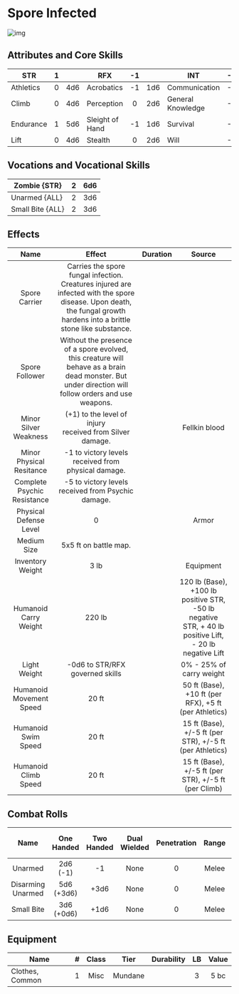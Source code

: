 # Spore Infected

![img](SporeInfected.png)

## Attributes and Core Skills

| STR       |   1   |       | RFX             |  -1   |       | INT               |  -2   |       |
| --------- | :---: | :---: | --------------- | :---: | :---: | ----------------- | :---: | :---: |
| Athletics |   0   |  4d6  | Acrobatics      |  -1   |  1d6  | Communication     |  -1   |  0d6  |
| Climb     |   0   |  4d6  | Perception      |   0   |  2d6  | General Knowledge |  -1   |  0d6  |
| Endurance |   1   |  5d6  | Sleight of Hand |  -1   |  1d6  | Survival          |  -1   |  0d6  |
| Lift      |   0   |  4d6  | Stealth         |   0   |  2d6  | Will         |  -1   |  0d6  |

## Vocations and Vocational Skills

| Zombie {STR}     |   2   |  6d6  |
| ---------------- | :---: | :---: |
| Unarmed {ALL}    |   2   |  3d6  |
| Small Bite {ALL} |   2   |  3d6  |

## Effects

|            Name             |                                                                                Effect                                                                                 | Duration |                                                                  Source                                                                  |
| :-------------------------: | :-------------------------------------------------------------------------------------------------------------------------------------------------------------------: | :------: | :--------------------------------------------------------------------------------------------------------------------------------------: |
|        Spore Carrier        | Carries the spore fungal infection. Creatures injured are infected with the spore disease. Upon death, the fungal growth hardens into a brittle stone like substance. |          |                                                                                                                                          |
|       Spore Follower        |          Without the presence of a spore evolved, this creature will behave as a brain dead monster. But under direction will follow orders and use weapons.          |          |                                                                                                                                          |
|    Minor Silver Weakness    |                                                     (+1) to the level of injury<br />received from Silver damage.                                                     |          |                                                              Fellkin blood                                                               |
|  Minor Physical Resitance   |                                                          -1 to victory levels received from physical damage.                                                          |          |                                                                                                                                          |
| Complete Psychic Resistance |                                                          -5 to victory levels received from Psychic damage.                                                           |          |                                                                                                                                          |
|   Physical Defense Level    |                                                                                   0                                                                                   |          |                                                                  Armor                                                                   |
|         Medium Size         |                                                                         5x5 ft on battle map.                                                                         |          |                                                                                                                                          |
|      Inventory Weight       |                                                                                 3 lb                                                                                  |          |                                                                Equipment                                                                 |
|    Humanoid Carry Weight    |                                                                                220 lb                                                                                 |          | 120 lb (Base), +100 lb positive STR,<br />-50 lb negative STR, + 40 lb positive Lift,<br />- 20 lb negative Lift |
|        Light Weight         |                                                                    -0d6 to STR/RFX governed skills                                                                    |          |                                                         0% - 25% of carry weight                                                         |
|   Humanoid Movement Speed   |                                                                                 20 ft                                                                                 |          |                                          50 ft (Base), +10 ft (per RFX), +5 ft (per Athletics)                                           |
|     Humanoid Swim Speed     |                                                                                 20 ft                                                                                 |          |                                         15 ft (Base), +/-5 ft (per STR), +/-5 ft (per Athletics)                                         |
|    Humanoid Climb Speed     |                                                                                 20 ft                                                                                 |          |                                           15 ft (Base), +/-5 ft (per STR), +/-5 ft (per Climb)                                           |

## Combat Rolls

|       Name        | One<br />Handed | Two<br />Handed | Dual<br />Wielded | Penetration | Range | Damage<br />Types | Engageable<br />Opponents | Area Of<br />Effect | Resource<br />Class |
| :---------------: | :-------------: | :-------------: | :---------------: | :---------: | :---: | :---------------: | :-----------------------: | :-----------------: | :-----------------: |
|      Unarmed      |  2d6<br />(-1)  |       -1        |       None        |      0      | Melee |     Bludgeon      |           Rapid           |        None         |        None         |
| Disarming Unarmed | 5d6<br />(+3d6) |      +3d6       |       None        |      0      | Melee |     Bludgeon      |           Rapid           |        None         |        None         |
|    Small Bite     | 3d6<br />(+0d6) |      +1d6       |       None        |      0      | Melee | Pierce, Bludgeon  |          Focused          |        None         |        None         |

## Equipment

| Name            |   #   | Class |  Tier   | Durability |  LB   | Value |
| --------------- | :---: | :---: | :-----: | :--------: | :---: | :---: |
| Clothes, Common |   1   | Misc  | Mundane |            |   3   | 5 bc  |
